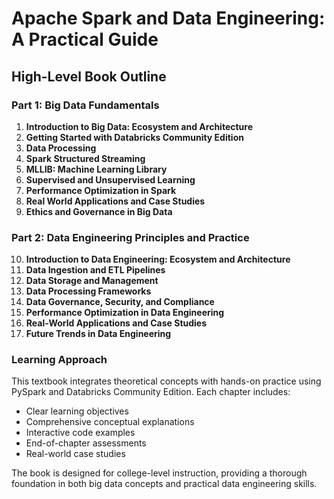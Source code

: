 # Apache Spark and Data Engineering: A Practical Guide

## High-Level Book Outline

### Part 1: Big Data Fundamentals

1. **Introduction to Big Data: Ecosystem and Architecture**  
2. **Getting Started with Databricks Community Edition**   
3. **Data Processing**  
4. **Spark Structured Streaming**  
5. **MLLIB: Machine Learning Library**  
6. **Supervised and Unsupervised Learning**  
7. **Performance Optimization in Spark**   
8. **Real World Applications and Case Studies**  
9. **Ethics and Governance in Big Data**

### Part 2: Data Engineering Principles and Practice

10. **Introduction to Data Engineering: Ecosystem and Architecture**  
11. **Data Ingestion and ETL Pipelines**  
12. **Data Storage and Management**  
13. **Data Processing Frameworks**  
14. **Data Governance, Security, and Compliance**  
15. **Performance Optimization in Data Engineering**  
16. **Real-World Applications and Case Studies**  
17. **Future Trends in Data Engineering**

### Learning Approach

This textbook integrates theoretical concepts with hands-on practice using PySpark and Databricks Community Edition. Each chapter includes:

- Clear learning objectives
- Comprehensive conceptual explanations
- Interactive code examples
- End-of-chapter assessments
- Real-world case studies

The book is designed for college-level instruction, providing a thorough foundation in both big data concepts and practical data engineering skills.
